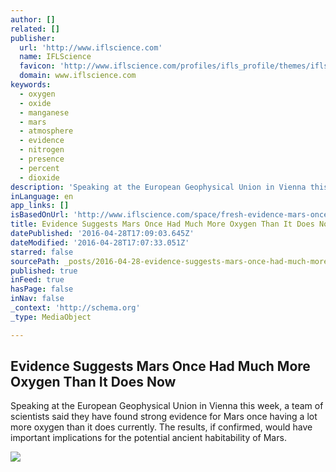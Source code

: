 ```yaml
---
author: []
related: []
publisher:
  url: 'http://www.iflscience.com'
  name: IFLScience
  favicon: 'http://www.iflscience.com/profiles/ifls_profile/themes/ifls_desktop/favicon.ico'
  domain: www.iflscience.com
keywords:
  - oxygen
  - oxide
  - manganese
  - mars
  - atmosphere
  - evidence
  - nitrogen
  - presence
  - percent
  - dioxide
description: 'Speaking at the European Geophysical Union in Vienna this week, a team of scientists said they have found strong evidence for Mars once having a lot more oxygen than it does currently. The results, if confirmed, would have important implications for the potential ancient habitability of Mars.'
inLanguage: en
app_links: []
isBasedOnUrl: 'http://www.iflscience.com/space/fresh-evidence-mars-once-had-rich-oxygen-atmosphere'
title: Evidence Suggests Mars Once Had Much More Oxygen Than It Does Now
datePublished: '2016-04-28T17:09:03.645Z'
dateModified: '2016-04-28T17:07:33.051Z'
starred: false
sourcePath: _posts/2016-04-28-evidence-suggests-mars-once-had-much-more-oxygen-than-it-doe.md
published: true
inFeed: true
hasPage: false
inNav: false
_context: 'http://schema.org'
_type: MediaObject

---
```

<article style=""><h1>Evidence Suggests Mars Once Had Much More Oxygen Than It Does Now</h1><p>Speaking at the European Geophysical Union in Vienna this week, a team of scientists said they have found strong evidence for Mars once having a lot more oxygen than it does currently. The results, if confirmed, would have important implications for the potential ancient habitability of Mars.</p><img src="http://www.iflscience.com/sites/www.iflscience.com/files/blog/2016-04/Mars__atmosphere_708.jpg" /></article>